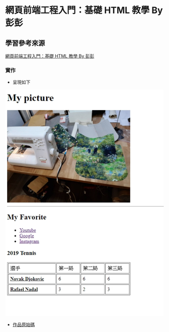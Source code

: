 # 網頁前端工程入門：基礎 HTML 教學 By 彭彭

## 學習參考來源

[網頁前端工程入門：基礎 HTML 教學 By 彭彭](https://www.youtube.com/watch?v=SRbewm2AUew&list=RDCMUCguZS-y7codLSt6vpkVdnKg&start_radio=1&t=1124)

### 實作


- 呈現如下

![作品](/01_basic_html/images/1598166291446.jpg)

- [作品原始碼](/01_basic_html/homework/training1.html)
